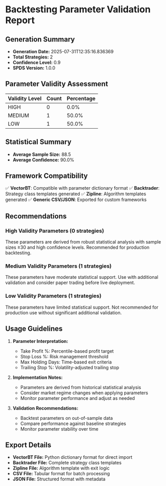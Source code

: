 # Backtesting Parameter Validation Report

## Generation Summary

- **Generation Date:** 2025-07-31T12:35:16.836369
- **Total Strategies:** 2
- **Confidence Level:** 0.9
- **SPDS Version:** 1.0.0

## Parameter Validity Assessment

| Validity Level | Count | Percentage |
|----------------|-------|------------|
| HIGH | 0 | 0.0% |
| MEDIUM | 1 | 50.0% |
| LOW | 1 | 50.0% |

## Statistical Summary

- **Average Sample Size:** 88.5
- **Average Confidence:** 90.0%

## Framework Compatibility

✅ **VectorBT**: Compatible with parameter dictionary format
✅ **Backtrader**: Strategy class templates generated
✅ **Zipline**: Algorithm templates generated
✅ **Generic CSV/JSON**: Exported for custom frameworks

## Recommendations

### High Validity Parameters (0 strategies)
These parameters are derived from robust statistical analysis with sample sizes ≥30 and high confidence levels. Recommended for production backtesting.

### Medium Validity Parameters (1 strategies)
These parameters have moderate statistical support. Use with additional validation and consider paper trading before live deployment.

### Low Validity Parameters (1 strategies)
These parameters have limited statistical support. Not recommended for production use without significant additional validation.

## Usage Guidelines

1. **Parameter Interpretation:**
   - Take Profit %: Percentile-based profit target
   - Stop Loss %: Risk management threshold
   - Max Holding Days: Time-based exit criteria
   - Trailing Stop %: Volatility-adjusted trailing stop

2. **Implementation Notes:**
   - Parameters are derived from historical statistical analysis
   - Consider market regime changes when applying parameters
   - Monitor parameter performance and adjust as needed

3. **Validation Recommendations:**
   - Backtest parameters on out-of-sample data
   - Compare performance against baseline strategies
   - Monitor parameter stability over time

## Export Details

- **VectorBT File:** Python dictionary format for direct import
- **Backtrader File:** Complete strategy class templates
- **Zipline File:** Algorithm template with exit logic
- **CSV File:** Tabular format for batch processing
- **JSON File:** Structured format with metadata
